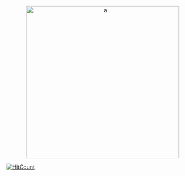 <p align="center">
  <img src="https://media1.giphy.com/media/xT5LMRXQ4yPjL415q8/giphy.gif" alt="a" height="400"/>
</p>

[![HitCount](http://hits.dwyl.com/ricardojoserf/ricardojoserf.svg)](http://hits.dwyl.com/ricardojoserf/ricardojoserf)
